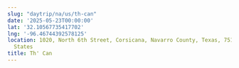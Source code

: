 ```yaml
---
slug: "daytrip/na/us/th-can"
date: '2025-05-23T00:00:00'
lat: '32.10567735417702'
lng: '-96.46744392578125'
location: 1020, North 6th Street, Corsicana, Navarro County, Texas, 75110, United
  States
title: Th' Can
---
```



